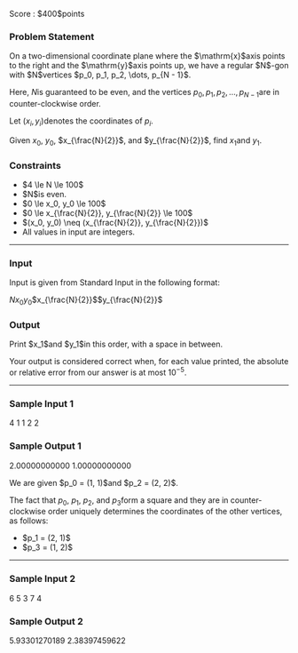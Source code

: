 
<div>

<span>

<span>

<p>
Score : $400$points
</p>

<div>

<section>

### **Problem Statement**

<p>
On a two-dimensional coordinate plane where the $\mathrm{x}$axis points to the right and the $\mathrm{y}$axis points up, we have a regular $N$-gon with $N$vertices $p_0, p_1, p_2, \dots, p_{N - 1}$.

Here, $N$is guaranteed to be even, and the vertices $p_0, p_1, p_2, \dots, p_{N - 1}$are in counter-clockwise order.

Let $(x_i, y_i)$denotes the coordinates of $p_i$.

Given $x_0$, $y_0$, $x_{\frac{N}{2}}$, and $y_{\frac{N}{2}}$, find $x_1$and $y_1$.
</p>

</section>

</div>

<div>

<section>

### **Constraints**

<ul>

<li>
$4 \le N \le 100$
</li>

<li>
$N$is even.
</li>

<li>
$0 \le x_0, y_0 \le 100$
</li>

<li>
$0 \le x_{\frac{N}{2}}, y_{\frac{N}{2}} \le 100$
</li>

<li>
$(x_0, y_0) \neq (x_{\frac{N}{2}}, y_{\frac{N}{2}})$
</li>

<li>
All values in input are integers.
</li>

</ul>

</section>

</div>

---

<div>

<div>

<section>

### **Input**

<p>
Input is given from Standard Input in the following format:
</p>

<div>

$N$$x_0$$y_0$$x_{\frac{N}{2}}$$y_{\frac{N}{2}}$
</div>

</section>

</div>

<div>

<section>

### **Output**

<p>
Print $x_1$and $y_1$in this order, with a space in between.

Your output is considered correct when, for each value printed, the absolute or relative error from our answer is at most $10^{-5}$.
</p>

</section>

</div>

</div>

---

<div>

<section>

### **Sample Input 1**

<div>

4
1 1
2 2

</div>

</section>

</div>

<div>

<section>

### **Sample Output 1**

<div>

2.00000000000 1.00000000000

</div>

<p>
We are given $p_0 = (1, 1)$and $p_2 = (2, 2)$.

The fact that $p_0$, $p_1$, $p_2$, and $p_3$form a square and they are in counter-clockwise order uniquely determines the coordinates of the other vertices, as follows:
</p>

<ul>

<li>
$p_1 = (2, 1)$
</li>

<li>
$p_3 = (1, 2)$
</li>

</ul>

</section>

</div>

---

<div>

<section>

### **Sample Input 2**

<div>

6
5 3
7 4

</div>

</section>

</div>

<div>

<section>

### **Sample Output 2**

<div>

5.93301270189 2.38397459622

</div>

</section>

</div>

</span>

</span>

</div>
